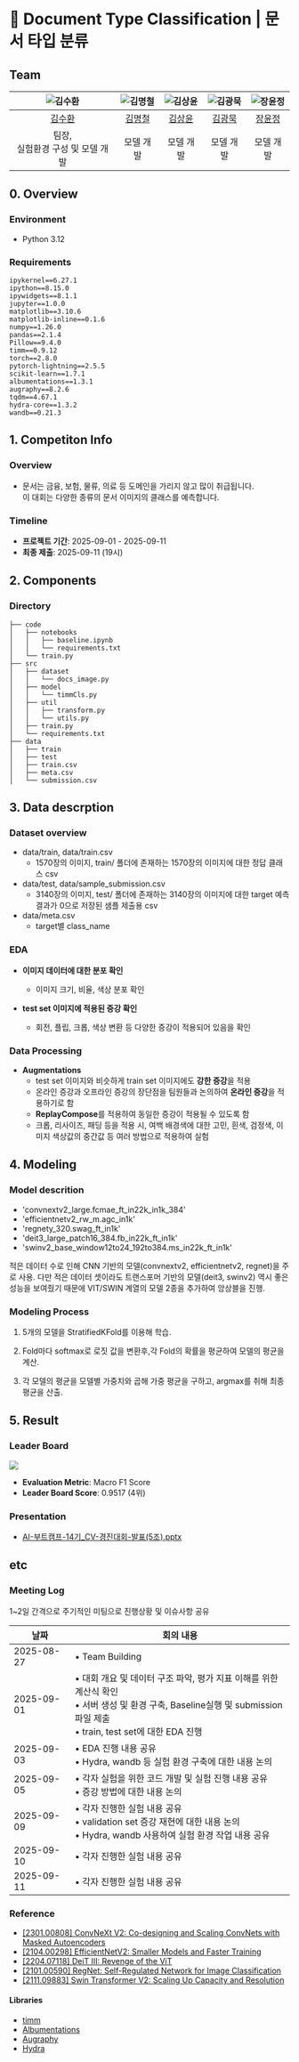 # 📑 Document Type Classification | 문서 타입 분류
## Team

| ![김수환](https://github.com/user-attachments/assets/bfe05d23-81d0-4409-aca9-b1bb1fb5107f) | ![김명철](https://github.com/user-attachments/assets/0c545d12-539f-419d-816a-a0e4263cc0b2) | ![김상윤](https://github.com/user-attachments/assets/5bd23640-3d34-4292-bc81-e202136a1b6f) | ![김광묵](https://github.com/user-attachments/assets/5aee2fa3-df3c-4183-a780-f2028ad613ca) | ![장윤정](https://github.com/user-attachments/assets/bee0c0c4-ae06-4477-8ea6-a3cdaf2b00f8) |
| :--------------------------------------------------------------: | :--------------------------------------------------------------: | :--------------------------------------------------------------: | :--------------------------------------------------------------: | :--------------------------------------------------------------: |
|            [김수환](https://github.com/suhwankimkim)             |            [김명철](https://github.com/qpwpep)             |            [김상윤](https://github.com/94KSY)             |            [김광묵](https://github.com/JackFink)             |            [장윤정](https://github.com/yjjang06)             |
|                            팀장, <br>실험환경 구성 및 모델 개발                             |                            모델 개발                             |                            모델 개발                             |                            모델 개발                             |                            모델 개발                             |

## 0. Overview
### Environment
- Python 3.12

### Requirements
```
ipykernel==6.27.1
ipython==8.15.0
ipywidgets==8.1.1
jupyter==1.0.0
matplotlib==3.10.6
matplotlib-inline==0.1.6
numpy==1.26.0
pandas==2.1.4
Pillow==9.4.0
timm==0.9.12
torch==2.8.0
pytorch-lightning==2.5.5
scikit-learn==1.7.1
albumentations==1.3.1
augraphy==8.2.6
tqdm==4.67.1
hydra-core==1.3.2
wandb==0.21.3
```

## 1. Competiton Info

### Overview

- 문서는 금융, 보험, 물류, 의료 등 도메인을 가리지 않고 많이 취급됩니다. <br>이 대회는 다양한 종류의 문서 이미지의 클래스를 예측합니다.

### Timeline

- **프로젝트 기간**: 2025-09-01 - 2025-09-11
- **최종 제출**: 2025-09-11 (19시)

## 2. Components

### Directory
```
├── code
│   ├── notebooks
│   │   ├── baseline.ipynb
│   │   └── requirements.txt
│   └── train.py
├── src
│   ├── dataset
│   │   └── docs_image.py
│   ├── model
│   │   └── timmCls.py
│   ├── util
│   │   ├── transform.py
│   │   └── utils.py
│   ├── train.py
│   └── requirements.txt
├── data
│   ├── train
│   ├── test
│   ├── train.csv
│   ├── meta.csv
│   └── submission.csv
```

## 3. Data descrption

### Dataset overview

- data/train, data/train.csv
    - 1570장의 이미지, train/ 폴더에 존재하는 1570장의 이미지에 대한 정답 클래스 csv
- data/test, data/sample_submission.csv
    - 3140장의 이미지, test/ 폴더에 존재하는 3140장의 이미지에 대한 target 예측 결과가 0으로 저장된 샘플 제출용 csv
- data/meta.csv
    - target별 class_name


### EDA

- **이미지 데이터에 대한 분포 확인**
    - 이미지 크기, 비율, 색상 분포 확인
    
- **test set 이미지에 적용된 증강 확인**
    - 회전, 플립, 크롭, 색상 변환 등 다양한 증강이 적용되어 있음을 확인


### Data Processing

- **Augmentations**
    - test set 이미지와 비슷하게 train set 이미지에도 **강한 증강**을 적용
    - 온라인 증강과 오프라인 증강의 장단점을 팀원들과 논의하여 **온라인 증강**을 적용하기로 함
    - **ReplayCompose**를 적용하여 동일한 증강이 적용될 수 있도록 함
    - 크롭, 리사이즈, 패딩 등을 적용 시, 여백 배경색에 대한 고민, 흰색, 검정색, 이미지 색상값의 중간값 등 여러 방법으로 적용하여 실험

## 4. Modeling

### Model descrition

- 'convnextv2_large.fcmae_ft_in22k_in1k_384'
- 'efficientnetv2_rw_m.agc_in1k'
- 'regnety_320.swag_ft_in1k'
- 'deit3_large_patch16_384.fb_in22k_ft_in1k'
- 'swinv2_base_window12to24_192to384.ms_in22k_ft_in1k'

적은 데이터 수로 인해 CNN 기반의 모델(convnextv2, efficientnetv2, regnet)을 주로 사용.
다만 적은 데이터 셋이라도 트랜스포머 기반의 모델(deit3, swinv2) 역시 좋은 성능을 보여줬기 때문에 VIT/SWIN 계열의 모델 2종을 추가하여 앙상블을 진행.  

### Modeling Process

1. 5개의 모델을 StratifiedKFold를 이용해 학습.

2. Fold마다 softmax로 로짓 값을 변환후,각 Fold의 확률을 평균하여 모델의 평균을 계산.

3. 각 모델의 평균을 모델별 가중치와 곱해 가중 평균을 구하고, argmax를 취해 최종 평균을 산출.


## 5. Result

### Leader Board

<img src="https://github.com/user-attachments/assets/19ffe206-cd53-499e-a7a6-18c714cbe809" />

- **Evaluation Metric**: Macro F1 Score
- **Leader Board Score**: 0.9517 (4위)

### Presentation

- [AI-부트캠프-14기_CV-경진대회-발표(5조).pptx](https://github.com/AIBootcamp14/computervisioncompetition-cv5/blob/666280248cc25273f07c277fee4373f0cea4b6ec/docs/%5B%E1%84%8F%E1%85%A5%E1%84%82%E1%85%A5%E1%86%AF%E1%84%8B%E1%85%A1%E1%84%8F%E1%85%A1%E1%84%83%E1%85%A6%E1%84%86%E1%85%B5%5D-AI-%E1%84%87%E1%85%AE%E1%84%90%E1%85%B3%E1%84%8F%E1%85%A2%E1%86%B7%E1%84%91%E1%85%B3-14%E1%84%80%E1%85%B5_CV-%E1%84%80%E1%85%A7%E1%86%BC%E1%84%8C%E1%85%B5%E1%86%AB%E1%84%83%E1%85%A2%E1%84%92%E1%85%AC-%E1%84%87%E1%85%A1%E1%86%AF%E1%84%91%E1%85%AD(5%E1%84%8C%E1%85%A9).pdf)

## etc

### Meeting Log
1~2일 간격으로 주기적인 미팅으로 진행상황 및 이슈사항 공유

|날짜|회의 내용|
|-----|-----|
|2025-08-27|• Team Building|
|2025-09-01|• 대회 개요 및 데이터 구조 파악, 평가 지표 이해를 위한 계산식 확인<br>• 서버 생성 및 환경 구축, Baseline실행 및 submission 파일 제출<br>• train, test set에 대한 EDA 진행|
|2025-09-03|• EDA 진행 내용 공유<br>• Hydra, wandb 등 실험 환경 구축에 대한 내용 논의|
|2025-09-05|• 각자 실험을 위한 코드 개발 및 실험 진행 내용 공유<br>• 증강 방법에 대한 내용 논의|
|2025-09-09|• 각자 진행한 실험 내용 공유<br>• validation set 증강 재현에 대한 내용 논의<br>• Hydra, wandb 사용하여 실험 환경 작업 내용 공유|
|2025-09-10|• 각자 진행한 실험 내용 공유|
|2025-09-11|• 각자 진행한 실험 내용 공유|

### Reference
- [\[2301.00808\] ConvNeXt V2: Co-designing and Scaling ConvNets with Masked Autoencoders](https://arxiv.org/abs/2301.00808)
- [\[2104.00298\] EfficientNetV2: Smaller Models and Faster Training](https://arxiv.org/abs/2104.00298)
- [\[2204.07118\] DeiT III: Revenge of the ViT](https://arxiv.org/abs/2204.07118)
- [\[2101.00590\] RegNet: Self-Regulated Network for Image Classification](https://arxiv.org/abs/2101.00590)
- [\[2111.09883\] Swin Transformer V2: Scaling Up Capacity and Resolution](https://arxiv.org/abs/2111.09883)
#### Libraries
- [timm](https://github.com/huggingface/pytorch-image-models)
- [Albumentations](https://albumentations.ai/docs/)
- [Augraphy](https://augraphy.readthedocs.io/en/latest/)
- [Hydra](https://hydra.cc/docs/intro/)
